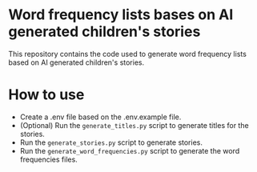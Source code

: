 # Word frequency lists bases on AI generated children's stories

This repository contains the code used to generate word frequency lists based on AI generated children's stories.

# How to use

- Create a .env file based on the .env.example file.
- (Optional) Run the `generate_titles.py` script to generate titles for the stories.
- Run the `generate_stories.py` script to generate stories.
- Run the `generate_word_frequencies.py` script to generate the word frequencies files.